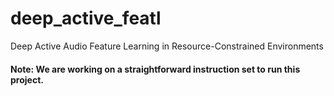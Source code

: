# deep_active_featl
Deep Active Audio Feature Learning in Resource-Constrained Environments

#### Note: We are working on a straightforward instruction set to run this project.
